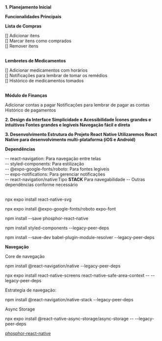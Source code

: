 <p><strong>1. Planejamento Inicial</strong></p>
<strong>Funcionalidades Principais</strong>
<p><strong>Lista de Compras</strong></p>
[] Adicionar itens</br>
[] Marcar itens como comprados</br>
[] Remover itens</br></br>

<p><strong>Lembretes de Medicamentos</strong></p>
[] Adicionar medicamentos com horários</br>
[] Notificações para lembrar de tomar os remédios</br>
[] Histórico de medicamentos tomados</br></br>

<p><strong>Módulo de Finanças</strong></p>
Adicionar contas a pagar
Notificações para lembrar de pagar as contas
Histórico de pagamentos

<p><strong>2. Design da Interface
Simplicidade e Acessibilidade
Ícones grandes e intuitivos
Fontes grandes e legíveis
Navegação fácil e direta</strong></p>

<p><strong>3. Desenvolvimento
Estrutura do Projeto
React Native
Utilizaremos React Native para desenvolvimento multi-plataforma (iOS e Android)</strong></p>

<p><strong>Dependências</strong></p>
-- react-navigation: Para navegação entre telas</br>
-- styled-components: Para estilização</br>
-- @expo-google-fonts/roboto: Para fontes legíveis</br>
-- expo-notifications: Para gerenciar notificações</br>
-- react-navigation/native:Tipo <strong>STACK</strong> Para navegabilidade
-- Outras dependências conforme necessário</br></br>

<p>npx expo install react-native-svg</p>
<p>npx expo install @expo-google-fonts/roboto expo-font</p>
<p>npm install --save phosphor-react-native</p>
<p>npm install styled-components --legacy-peer-deps</p>
<p>npm install --save-dev babel-plugin-module-resolver --legacy-peer-deps</p>

<p><strong>Navegação</strong></p>
<p>Core de navegação</p>

<p>npm install @react-navigation/native --legacy-peer-deps</p>
<p>npx expo install react-native-screens react-native-safe-area-context -- --legacy-peer-deps</p>

<p>Estrategia de navegação:</p>
<p>npm install @react-navigation/native-stack --legacy-peer-deps</p>

<p>Async Storage</p>
<p>npx expo install @react-native-async-storage/async-storage -- --legacy-peer-deps</p>

<p><a href="https://github.com/duongdev/phosphor-react-native">phosphor-react-native</a></p>
